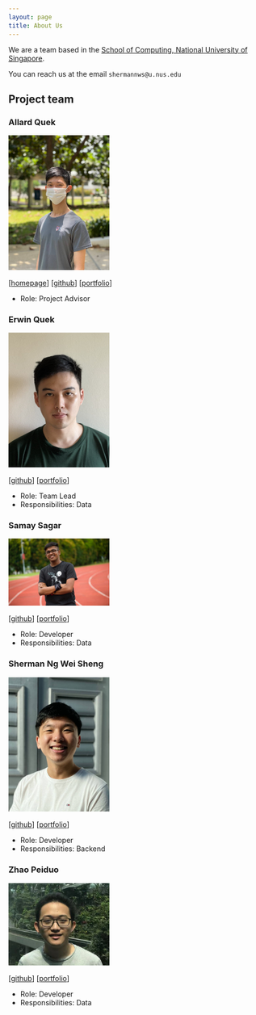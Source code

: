 ```yaml
---
layout: page
title: About Us
---
```


We are a team based in the [School of Computing, National University of Singapore](http://www.comp.nus.edu.sg).

You can reach us at the email `shermannws@u.nus.edu`

## Project team

### Allard Quek

<img src="images/allardquek.png" width="200px">

[[homepage](https://allardquek.tech)]
[[github](https://github.com/AllardQuek)]
[[portfolio](team/allardquek.md)]

- Role: Project Advisor

### Erwin Quek

<img src="images/erwinqxy.png" width="200px">

[[github](http://github.com/erwinqxy)]
[[portfolio](team/erwinquek.md)]

- Role: Team Lead
- Responsibilities: Data

### Samay Sagar

<img src="images/reddevil1313.png" width="200px">

[[github](http://github.com/reddevil1313)] [[portfolio](team/reddevil1313.md)]

- Role: Developer
- Responsibilities: Data

### Sherman Ng Wei Sheng

<img src="images/shermannws.png" width="200px">

[[github](http://github.com/shermannws)]
[[portfolio](team/shermannws.md)]

- Role: Developer
- Responsibilities: Backend

### Zhao Peiduo

<img src="images/zhaopeiduo.png" width="200px">

[[github](https://github.com/ZhaoPeiduo)]
[[portfolio](team/zhaopeiduo.md)]

* Role: Developer
* Responsibilities: Data
